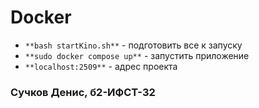 # Docker

+ `**bash startKino.sh**` - подготовить все к запуску
+ `**sudo docker compose up**` - запустить приложение
+ `**localhost:2509**` - адрес проекта

### Сучков Денис, б2-ИФСТ-32


